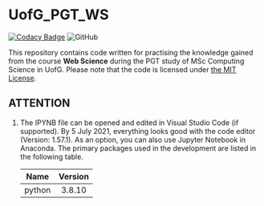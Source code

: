 # UofG_PGT_WS

[![Codacy Badge](TODO)](TODO)
![GitHub](https://img.shields.io/github/license/ArvinZJC/UofG_PGT_WS)

This repository contains code written for practising the knowledge gained from the course **Web Science** during the PGT study of MSc Computing Science in UofG. Please note that the code is licensed under [the MIT License](./LICENSE).

## ATTENTION

1. The IPYNB file can be opened and edited in Visual Studio Code (if supported). By 5 July 2021, everything looks good with the code editor (Version: 1.57.1). As an option, you can also use Jupyter Notebook in Anaconda. The primary packages used in the development are listed in the following table.

    | Name | Version |
    | :--: | :--: |
    | python | 3.8.10 |
